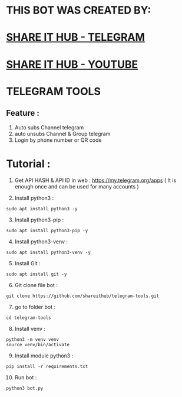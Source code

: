 # THIS BOT WAS CREATED BY:
# [SHARE IT HUB - TELEGRAM](https://t.me/SHAREITHUB_COM)

# [SHARE IT HUB - YOUTUBE](https://www.youtube.com/channel/UCUvH2S-T6T_hc7DjxhVd28A)

# TELEGRAM TOOLS

## Feature :

1. Auto subs Channel telegram
2. auto unsubs Channel & Group telegram
3. Login by phone number or QR code

# Tutorial : 

 1. Get API HASH & API ID in web : https://my.telegram.org/apps
    ( It is enough once and can be used for many accounts )

 2. Install python3 :
```
sudo apt install python3 -y
```
3. Install python3-pip :
```
sudo apt install python3-pip -y
```
4. Install python3-venv :
```
sudo apt install python3-venv -y
```
5. Install Git :
```
sudo apt install git -y
```
6. Git clone file bot :
```
git clone https://github.com/shareithub/telegram-tools.git
```
7. go to folder bot :
```
cd telegram-tools
```
8. Install venv :
```
python3 -m venv venv
source venv/bin/activate
```
9. Install module python3 :
```
pip install -r requirements.txt
```
10. Run bot :
```
python3 bot.py
```















